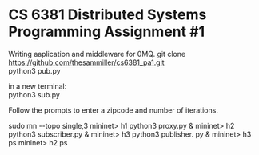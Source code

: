 # CS 6381 Distributed Systems Programming Assignment #1

Writing aaplication and middleware for 0MQ.
git clone https://github.com/thesammiller/cs6381_pa1.git  
python3 pub.py

in a new terminal:   
python3 sub.py

Follow the prompts to enter a zipcode and number of iterations.


sudo mn --topo single,3
mininet> h1 python3 proxy.py &
mininet> h2 python3 subscriber.py &
mininet> h3 python3 publisher. py &
mininet> h3 ps
mininet> h2 ps





